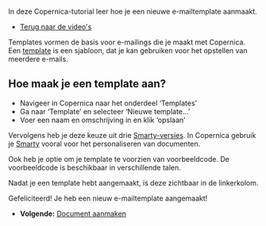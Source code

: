 In deze Copernica-tutorial leer hoe je een nieuwe e-mailtemplate
aanmaakt.

-   [Terug naar de video's](./videos.md "Video's")

Templates vormen de basis voor e-mailings die je maakt met Copernica.
Een [template](./getting-started---building-email-templates.md)
is een sjabloon, dat je kan gebruiken voor het opstellen van meerdere
e-mails.

Hoe maak je een template aan?
-----------------------------

-   Navigeer in Copernica naar het onderdeel ‘Templates’
-   Ga naar ‘Template’ en selecteer ‘Nieuwe template…’
-   Voer een naam en omschrijving in en klik ‘opslaan’

Vervolgens heb je deze keuze uit drie
[Smarty-versies](./smarty-2-vs-smarty-3.md).
In Copernica gebruik je [Smarty](./smarty.md)
vooral voor het personaliseren van documenten.

Ook heb je optie om je template te voorzien van voorbeeldcode. De
voorbeeldcode is beschikbaar in verschillende talen.

Nadat je een template hebt aangemaakt, is deze zichtbaar in de
linkerkolom.

Gefeliciteerd! Je heb een nieuw e-mailtemplate aangemaakt!

-   **Volgende:** [Document aanmaken](./e-mailings-document-aanmaken.md "E-mailings: Document aanmaken")

